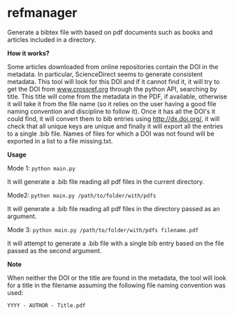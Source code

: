 # refmanager
Generate a bibtex file with based on pdf documents such as books and articles included in a directory.

**How it works?**

Some articles downloaded from online repositories contain the DOI in the metadata. In particular, ScienceDirect seems to generate consistent metadata. This tool will look for this DOI and if it cannot find it, it will try to get the DOI from www.crossref.org through the python API, searching by title. This title will come from the metadata in the PDF, if available, otherwise it will take it from the file name (so it relies on the user having a good file naming convention and discipline to follow it). Once it has all the DOI's it could find, it will convert them to bib entries using http://dx.doi.org/<doi>, it will check that all unique keys are unique and finally it will export all the entries to a single .bib file. Names of files for which a DOI was not found will be exported in a list to a file missing.txt.

**Usage**

Mode 1: `python main.py`

It will generate a .bib file reading all pdf files in the current directory.

Mode2: `python main.py /path/to/folder/with/pdfs`

It will generate a .bib file reading all pdf files in the directory passed as an argument.

Mode 3: `python main.py /path/to/folder/with/pdfs filename.pdf`

It will attempt to generate a .bib file with a single bib entry based on the file passed as the second argument.

**Note**

When neither the DOI or the title are found in the metadata, the tool will look for a title in the filename assuming the following file naming convention was used:

```YYYY - AUTHOR - Title.pdf```



